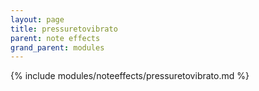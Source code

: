 ```yaml
---
layout: page
title: pressuretovibrato
parent: note effects
grand_parent: modules
---
```


{% include modules/noteeffects/pressuretovibrato.md %}
